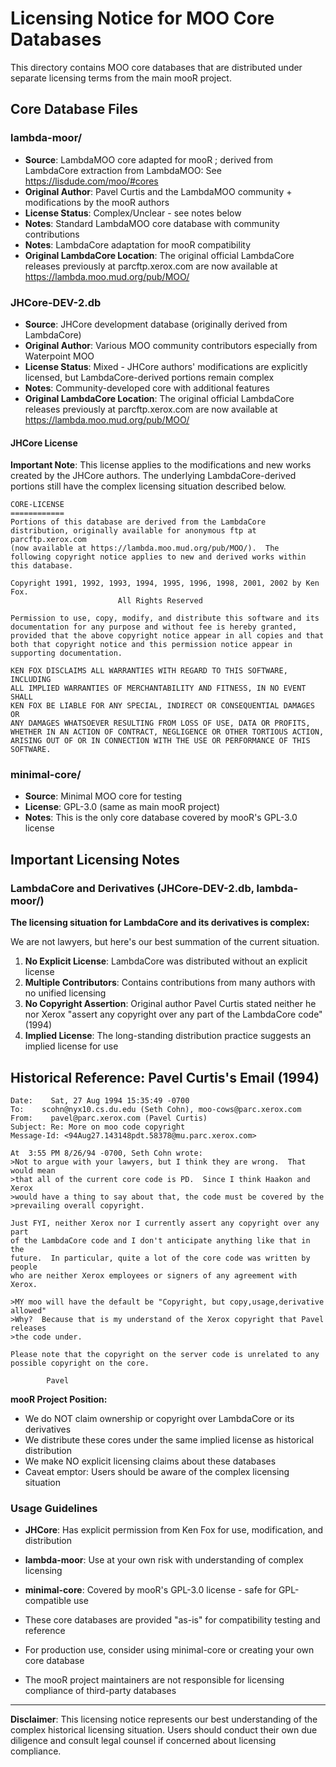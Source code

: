 # Licensing Notice for MOO Core Databases

This directory contains MOO core databases that are distributed under separate licensing terms
from the main mooR project.

## Core Database Files

### lambda-moor/

- **Source**: LambdaMOO core adapted for mooR ; derived from LambdaCore extraction from LambdaMOO:
  See https://lisdude.com/moo/#cores
- **Original Author**: Pavel Curtis and the LambdaMOO community + modifications by the mooR authors
- **License Status**: Complex/Unclear - see notes below
- **Notes**: Standard LambdaMOO core database with community contributions
- **Notes**: LambdaCore adaptation for mooR compatibility
- **Original LambdaCore Location**: The original official LambdaCore releases previously at parcftp.xerox.com are now available at https://lambda.moo.mud.org/pub/MOO/

### JHCore-DEV-2.db

- **Source**: JHCore development database (originally derived from LambdaCore)
- **Original Author**: Various MOO community contributors especially from Waterpoint MOO
- **License Status**: Mixed - JHCore authors' modifications are explicitly licensed, but LambdaCore-derived portions
  remain complex
- **Notes**: Community-developed core with additional features
- **Original LambdaCore Location**: The original official LambdaCore releases previously at parcftp.xerox.com are now available at https://lambda.moo.mud.org/pub/MOO/

#### JHCore License

**Important Note**: This license applies to the modifications and new works created by the JHCore authors. The
underlying LambdaCore-derived portions still have the complex licensing situation described below.

```
CORE-LICENSE
============
Portions of this database are derived from the LambdaCore
distribution, originally available for anonymous ftp at parcftp.xerox.com
(now available at https://lambda.moo.mud.org/pub/MOO/).  The
following copyright notice applies to new and derived works within
this database.

Copyright 1991, 1992, 1993, 1994, 1995, 1996, 1998, 2001, 2002 by Ken Fox.
                        All Rights Reserved

Permission to use, copy, modify, and distribute this software and its
documentation for any purpose and without fee is hereby granted,
provided that the above copyright notice appear in all copies and that
both that copyright notice and this permission notice appear in
supporting documentation.

KEN FOX DISCLAIMS ALL WARRANTIES WITH REGARD TO THIS SOFTWARE, INCLUDING
ALL IMPLIED WARRANTIES OF MERCHANTABILITY AND FITNESS, IN NO EVENT SHALL
KEN FOX BE LIABLE FOR ANY SPECIAL, INDIRECT OR CONSEQUENTIAL DAMAGES OR
ANY DAMAGES WHATSOEVER RESULTING FROM LOSS OF USE, DATA OR PROFITS,
WHETHER IN AN ACTION OF CONTRACT, NEGLIGENCE OR OTHER TORTIOUS ACTION,
ARISING OUT OF OR IN CONNECTION WITH THE USE OR PERFORMANCE OF THIS
SOFTWARE.
```

### minimal-core/

- **Source**: Minimal MOO core for testing
- **License**: GPL-3.0 (same as main mooR project)
- **Notes**: This is the only core database covered by mooR's GPL-3.0 license

## Important Licensing Notes

### LambdaCore and Derivatives (JHCore-DEV-2.db, lambda-moor/)

**The licensing situation for LambdaCore and its derivatives is complex:**

We are not lawyers, but here's our best summation of the current situation.

1. **No Explicit License**: LambdaCore was distributed without an explicit license
2. **Multiple Contributors**: Contains contributions from many authors with no unified licensing
3. **No Copyright Assertion**: Original author Pavel Curtis stated neither he nor Xerox "assert any copyright over any
   part of the LambdaCore code" (1994)
4. **Implied License**: The long-standing distribution practice suggests an implied license for use

## Historical Reference: Pavel Curtis's Email (1994)

```
Date:    Sat, 27 Aug 1994 15:35:49 -0700
To:    scohn@nyx10.cs.du.edu (Seth Cohn), moo-cows@parc.xerox.com
From:    pavel@parc.xerox.com (Pavel Curtis)
Subject: Re: More on moo code copyright
Message-Id: <94Aug27.143148pdt.58378@mu.parc.xerox.com>

At  3:55 PM 8/26/94 -0700, Seth Cohn wrote:
>Not to argue with your lawyers, but I think they are wrong.  That would mean
>that all of the current core code is PD.  Since I think Haakon and Xerox
>would have a thing to say about that, the code must be covered by the
>prevailing overall copyright.

Just FYI, neither Xerox nor I currently assert any copyright over any part
of the LambdaCore code and I don't anticipate anything like that in the
future.  In particular, quite a lot of the core code was written by people
who are neither Xerox employees or signers of any agreement with Xerox.

>MY moo will have the default be "Copyright, but copy,usage,derivative allowed"
>Why?  Because that is my understand of the Xerox copyright that Pavel releases
>the code under.

Please note that the copyright on the server code is unrelated to any
possible copyright on the core.

        Pavel
```

**mooR Project Position:**

- We do NOT claim ownership or copyright over LambdaCore or its derivatives
- We distribute these cores under the same implied license as historical distribution
- We make NO explicit licensing claims about these databases
- Caveat emptor: Users should be aware of the complex licensing situation

### Usage Guidelines

- **JHCore**: Has explicit permission from Ken Fox for use, modification, and distribution
- **lambda-moor**: Use at your own risk with understanding of complex licensing
- **minimal-core**: Covered by mooR's GPL-3.0 license - safe for GPL-compatible use

- These core databases are provided "as-is" for compatibility testing and reference
- For production use, consider using minimal-core or creating your own core database
- The mooR project maintainers are not responsible for licensing compliance of third-party databases

---

**Disclaimer**: This licensing notice represents our best understanding of the complex
historical licensing situation. Users should conduct their own due diligence and consult
legal counsel if concerned about licensing compliance.